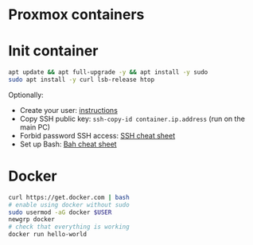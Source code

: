 
# Proxmox containers

# Init container

```bash
apt update && apt full-upgrade -y && apt install -y sudo
sudo apt install -y curl lsb-release htop
```

Optionally:
- Create your user: [instructions](../linux-users.md#create-new-user)
- Copy SSH public key: `ssh-copy-id container.ip.address` (run on the main PC)
- Forbid password SSH access: [SSH cheat sheet](../ssh.md#server-set-up-ssh)
- Set up Bash: [Bah cheat sheet](../bash.md)

# Docker

```bash
curl https://get.docker.com | bash
# enable using docker without sudo
sudo usermod -aG docker $USER
newgrp docker
# check that everything is working
docker run hello-world
```
